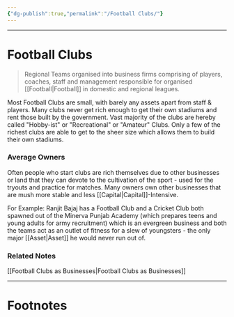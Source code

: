 ```yaml
---
{"dg-publish":true,"permalink":"/Football Clubs/"}
---
```



---
# Football Clubs
> Regional Teams organised into business firms comprising of players, coaches, staff and management responsible for organised [[Football\|Football]] in domestic and regional leagues. 

Most Football Clubs are small, with barely any assets apart from staff & players. Many clubs never get rich enough to get their own stadiums and rent those built by the government. Vast majority of the clubs are hereby called "Hobby-ist" or "Recreational" or "Amateur" Clubs.
Only a few of the richest clubs are able to get to the sheer size which allows them to build their own stadiums. 

### Average Owners
Often people who start clubs are rich themselves due to other businesses or land that they can devote to the cultivation of the sport - used for the tryouts and practice for matches.
Many owners own other businesses that are mush more stable and less [[Capital\|Capital]]-Intensive.

For Example: Ranjit Bajaj has a Football Club and a Cricket Club both spawned out of the Minerva Punjab Academy (which prepares teens and young adults for army recruitment) which is an evergreen business and both the teams act as an outlet of fitness for a slew of youngsters - the only major [[Asset\|Asset]] he would never run out of.

### Related Notes
[[Football Clubs as Businesses\|Football Clubs as Businesses]]

---
# Footnotes
